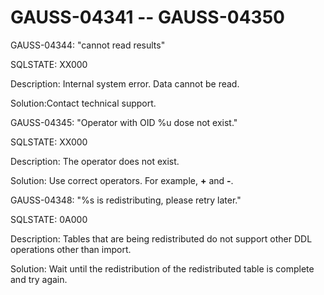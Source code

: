 # GAUSS-04341 -- GAUSS-04350<a name="EN-US_TOPIC_0302072903"></a>

GAUSS-04344: "cannot read results"

SQLSTATE: XX000

Description: Internal system error. Data cannot be read.

Solution:Contact technical support.

GAUSS-04345: "Operator with OID %u dose not exist."

SQLSTATE: XX000

Description: The operator does not exist.

Solution: Use correct operators. For example,  **+**  and  **-**.

GAUSS-04348: "%s is redistributing, please retry later."

SQLSTATE: 0A000

Description: Tables that are being redistributed do not support other DDL operations other than import.

Solution: Wait until the redistribution of the redistributed table is complete and try again.

